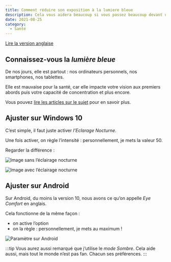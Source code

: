 ```yaml
---
title: Comment réduire son exposition à la lumiere bleue
description: Cela vous aidera beaucoup si vous passez beaucoup devant un écran
date: 2021-08-25
category:
  - Santé
---
```


[Lire la version anglaise](https://iamjeremie.me/posts/2021-08-25-reduce-blue-light-exposure/)

## Connaissez-vous la _lumière bleue_

De nos jours, elle est partout : nos ordinateurs personnels, nos smartphones, nos tablettes.

Elle est mauvaise pour la santé, car elle impacte votre vision aux premiers abords puis votre capacité de concentration et plus encore.

Vous pouvez [lire les articles sur le sujet](https://www.google.com/search?q=lumi%C3%A8re+bleue) pour en savoir plus.

## Ajuster sur Windows 10

C’est simple, il faut juste activer _l’Eclarage Nocturne_.

Une fois activer, on règle l’intensité : personnellement, je mets la valeur 50.

Regarder la différence :

![Image sans l’éclairage nocturne](/images/reduce-blue-light-windows-10-without-nighttime.jpg)

![Image avec l’éclairage nocturne](/images/reduce-blue-light-windows-10-with-nighttime.jpg)

## Ajuster sur Android

Sur Android, du moins la version 10, nous avons ce qu’on appelle _Eye Comfort_ en anglais.

Cela fonctionne de la même façon :

- on active l’option
- on la règle : personnellement, je mets au maximum !

![Paramètre sur Android](/images/reduce-blue-light-android.jpg)

:::tip Vous aurez aussi remarqué que j’utilise le _mode Sombre_. Cela aide aussi, mais tout le monde n’est pas fan. Chacun ses préférences. :::

